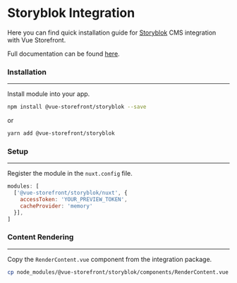 # Storyblok Integration

Here you can find quick installation guide for [Storyblok](https://www.storyblok.com/) CMS integration with Vue Storefront. 

Full documentation can be found [here](https://docs.europe-west1.gcp.storefrontcloud.io/v2-cms-storyblok/).

### Installation

---

Install module into your app.

```bash
npm install @vue-storefront/storyblok --save
```

or

```bash
yarn add @vue-storefront/storyblok
```

### Setup

---

Register the module in the `nuxt.config` file.

```javascript
modules: [
  ['@vue-storefront/storyblok/nuxt', {
    accessToken: 'YOUR_PREVIEW_TOKEN',
    cacheProvider: 'memory'
  }],
]
```

### Content Rendering 

---

Copy the `RenderContent.vue` component from the integration package.

```bash
cp node_modules/@vue-storefront/storyblok/components/RenderContent.vue cms/
```
